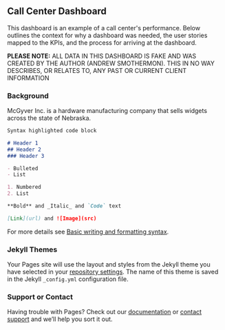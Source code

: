 ## Call Center Dashboard

This dashboard is an example of a call center's performance. Below outlines the context for why a dashboard was needed, the user stories mapped to the KPIs, and the process for arriving at the dashboard. 

**PLEASE NOTE:** ALL DATA IN THIS DASHBOARD IS FAKE AND WAS CREATED BY THE AUTHOR (ANDREW SMOTHERMON). THIS IN NO WAY DESCRIBES, OR RELATES TO, ANY PAST OR CURRENT CLIENT INFORMATION

### Background

McGyver Inc. is a hardware manufacturing company that sells widgets across the state of Nebraska. 

```markdown
Syntax highlighted code block

# Header 1
## Header 2
### Header 3

- Bulleted
- List

1. Numbered
2. List

**Bold** and _Italic_ and `Code` text

[Link](url) and ![Image](src)
```

For more details see [Basic writing and formatting syntax](https://docs.github.com/en/github/writing-on-github/getting-started-with-writing-and-formatting-on-github/basic-writing-and-formatting-syntax).

### Jekyll Themes

Your Pages site will use the layout and styles from the Jekyll theme you have selected in your [repository settings](https://github.com/ajsmothermon/call_center_dashboard/settings/pages). The name of this theme is saved in the Jekyll `_config.yml` configuration file.

### Support or Contact

Having trouble with Pages? Check out our [documentation](https://docs.github.com/categories/github-pages-basics/) or [contact support](https://support.github.com/contact) and we’ll help you sort it out.

